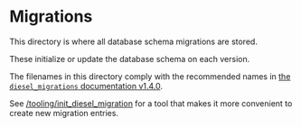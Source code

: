 # Migrations
This directory is where all database schema migrations are stored.

These initialize or update the database schema on each version.

The filenames in this directory comply with the recommended names in [the `diesel_migrations` documentation v1.4.0](https://docs.rs/diesel_migrations/1.4.0/diesel_migrations/).

See [/tooling/init_diesel_migration](/tooling/init_diesel_migration) for a tool that makes it more convenient to create new migration entries.
